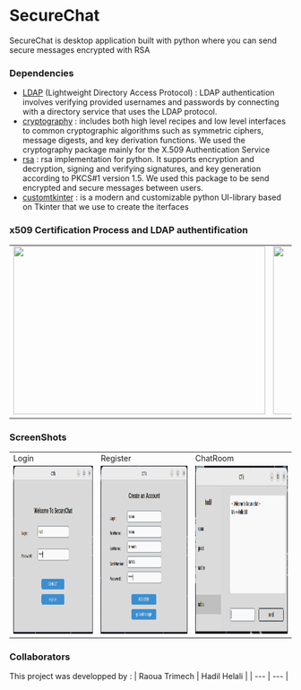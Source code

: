 # SecureChat
SecureChat is  desktop application built with python where you can send secure messages encrypted with RSA

### Dependencies 

* [LDAP](https://pypi.org/project/python-ldap/) (Lightweight Directory Access Protocol) : LDAP authentication involves verifying provided usernames and passwords by connecting with a directory service that uses the LDAP protocol.
* [cryptography](https://pypi.org/project/cryptography/) : includes both high level recipes and low level interfaces to common cryptographic algorithms such as symmetric ciphers, message digests, and key derivation functions. 
We used the cryptography package mainly for the X.509 Authentication Service
* [rsa](https://pypi.org/project/rsa/) : rsa implementation for python. It supports encryption and decryption, signing and verifying signatures, and key generation according to PKCS#1 version 1.5. We used this package to be send encrypted and secure messages between users.
* [customtkinter](https://pypi.org/project/customtkinter/0.3/) : is a modern and customizable python UI-library based on Tkinter that we use to create the iterfaces

### x509 Certification Process and LDAP authentification
<table align="center">
  <tr>
    <td><img src="https://techblognow.files.wordpress.com/2015/02/x509-2.gif" width=450 height=300></td>
     <td><img src="https://www.netsuite.com/portal/assets/img/business-articles/data-warehouse/infographic-bsa-how-ldap-defined-works.jpg" width=450 height=300></td>
  </tr>
   </table>

### ScreenShots

<table align="center">
  <tr>
    <td>Login</td>
     <td>Register</td>
     <td colspan="2"> ChatRoom </td>
  </tr>
  <tr>
    <td><img src="./Screenshots/Login.png" width=400 height=300></td>
    <td><img src="./Screenshots/Register.png" width=400 height=300></td>
    <td><img src="./Screenshots/ChatRoom.png" width=400 height=300></td>
  </tr>
   </table>

### Collaborators
This project was developped by :
| Raoua Trimech | Hadil Helali |
| --- | --- |
